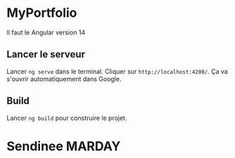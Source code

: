 # MyPortfolio

Il faut le Angular version 14

## Lancer le serveur

Lancer `ng serve` dans le terminal. Cliquer sur `http://localhost:4200/`. Ça va s'ouvrir automatiquement dans Google.

## Build

Lancer `ng build` pour construire le projet.

# Sendinee MARDAY #
